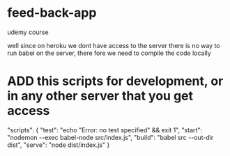 # feed-back-app

udemy course

well since on heroku we dont have access to the server there is no way to run babel on the server, there fore we need to compile the code locally

# ADD this scripts for development, or in any other server that you get access

"scripts": {
"test": "echo \"Error: no test specified\" && exit 1",
"start": "nodemon --exec babel-node src/index.js",
"build": "babel src --out-dir dist",
"serve": "node dist/index.js"
}
